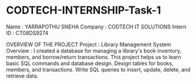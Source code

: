 # CODTECH-INTERNSHIP-Task-1
Name : YARRAPOTHU SNEHA
Company : CODTECH IT SOLUTIONS
Intern ID : CT08DS9274

OVERVIEW OF THE PROJECT
Project : Library Management System
Overview : I created a database for managing a library's book inventory, members, and
borrow/return transactions. This project helps us to learn basic SQL commands
and database design. Design tables for books, members, and transactions.
Write SQL queries to insert, update, delete, and retrieve data.
